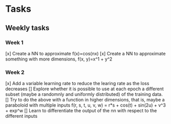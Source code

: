 
# Tasks

## Weekly tasks

### Week 1

[x] Create a NN to approximate f(x)=cos(nx)
[x] Create a NN to approximate something with more dimensions, f(x, y)=x^1 + y^2

### Week 2

[x] Add a variable learning rate to reduce the learing rate as the loss decreases
[] Explore whether it is possible to use at each epoch a different subset (maybe
a randomnly and uniformly distributed) of the training data.
[] Try to do the above with a function in higher dimensions, that is, maybe a
paraboloid with multiple inputs
f(r, s, t, u, v, w) = r*s + cos(t) + sin(2u) + v^3 + exp^w
[] Learn to differentiate the output of the nn with respect to the different inputs
